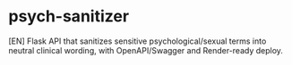 # psych-sanitizer
[EN] Flask API that sanitizes sensitive psychological/sexual terms into neutral clinical wording, with OpenAPI/Swagger and Render-ready deploy.
